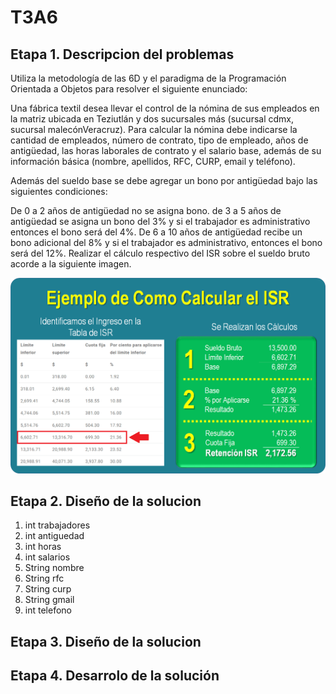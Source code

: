 # T3A6
## Etapa 1. Descripcion del problemas

Utiliza la metodología de las 6D y el paradigma de la Programación Orientada a Objetos para resolver el siguiente enunciado:

Una fábrica textil desea llevar el control de la nómina de sus empleados en la matriz ubicada en Teziutlán y dos sucursales más (sucursal cdmx, sucursal malecónVeracruz). Para calcular la nómina debe indicarse la cantidad de empleados, número de contrato, tipo de empleado, años de antigüedad, las horas laborales de contrato y el salario base, además de su información básica (nombre, apellidos, RFC, CURP, email y teléfono).

Además del sueldo base se debe agregar un bono por antigüedad bajo las siguientes condiciones:

De 0 a 2 años de antigüedad no se asigna bono.
de 3 a 5 años de antigüedad se asigna un bono del 3% y si el trabajador es administrativo entonces el bono será del 4%.
De 6 a 10 años de antigüedad recibe un bono adicional del 8% y si el trabajador es administrativo, entonces el bono será del 12%.
Realizar el cálculo respectivo del ISR sobre el sueldo bruto acorde a la siguiente imagen.

![](https://github.com/Jesus-David-Hernandez-Garcia/T3A6/blob/main/Ejemplo-de-Como-Calcular-el-ISR.png)

## Etapa 2. Diseño de la solucion

 1. int trabajadores
 2. int antiguedad
 3. int horas
 4. int salarios
 5. String nombre
 6. String rfc
 7. String curp
 8. String gmail
 9. int telefono

## Etapa 3. Diseño de la solucion


## Etapa 4. Desarrolo de la solución
